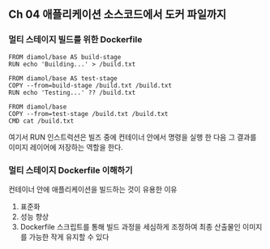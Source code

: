 ## Ch 04 애플리케이션 소스코드에서 도커 파일까지

### 멀티 스테이지 빌드를 위한 Dockerfile

```
FROM diamol/base AS build-stage
RUN echo 'Building...' > /build.txt

FROM diamol/base AS test-stage
COPY --from=build-stage /build.txt /build.txt
RUN echo 'Testing...' ?? /build.txt

FROM diamol/base
COPY --from=test-stage /build.txt /build.txt
CMD cat /build.txt
```

여기서 RUN 인스트럭션은 빌즈 중에 컨테이너 안에서 명령을 실행 한 다음 그 결과를 이미지 레이어에 저장하는 역할을 한다.

### 멀티 스테이지 Dockerfile 이해하기

컨테이너 안에 애플리케이션을 빌드하는 것이 유용한 이유

1. 표준화
2. 성능 향상
3. Dockerfile 스크립트를 통해 빌드 과정을 세심하게 조정하여 최종 산출물인 이미지를 가능한 작게 유지할 수 있다

